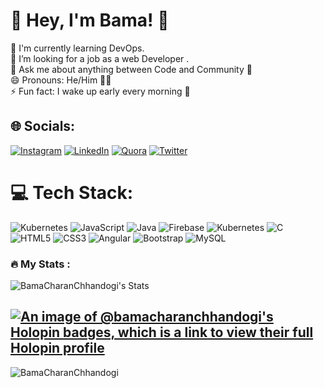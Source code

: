 # 💫 Hey, I'm Bama! 🐥
🌱 I'm currently learning DevOps. <br>🤔 I’m looking for a job as a web Developer .<br>💬 Ask me about anything between Code and Community 💖<br>😄 Pronouns: He/Him 💁‍♂️<br>⚡ Fun fact: I wake up early every morning 🦉


## 🌐 Socials:
[![Instagram](https://img.shields.io/badge/Instagram-%23E4405F.svg?logo=Instagram&logoColor=white)](https://instagram.com/loving_python) [![LinkedIn](https://img.shields.io/badge/LinkedIn-%230077B5.svg?logo=linkedin&logoColor=white)](https://linkedin.com/in/bama-charan-chhandogi-b63420240/) [![Quora](https://img.shields.io/badge/Quora-%23B92B27.svg?logo=Quora&logoColor=white)](https://quora.com/profile/Bama-Charan-Chhandogi) [![Twitter](https://img.shields.io/badge/Twitter-%231DA1F2.svg?logo=Twitter&logoColor=white)](https://twitter.com/BamacharanCh) 

# 💻 Tech Stack:
![Kubernetes](https://img.shields.io/badge/kubernetes-%23326ce5.svg?style=for-the-badge&logo=kubernetes&logoColor=white) ![JavaScript](https://img.shields.io/badge/javascript-%23323330.svg?style=for-the-badge&logo=javascript&logoColor=%23F7DF1E) ![Java](https://img.shields.io/badge/java-%23ED8B00.svg?style=for-the-badge&logo=java&logoColor=white) ![Firebase](https://img.shields.io/badge/firebase-%23039BE5.svg?style=for-the-badge&logo=firebase) ![Kubernetes](https://img.shields.io/badge/kubernetes-%23326ce5.svg?style=for-the-badge&logo=kubernetes&logoColor=white) ![C](https://img.shields.io/badge/c-%2300599C.svg?style=for-the-badge&logo=c&logoColor=white) ![HTML5](https://img.shields.io/badge/html5-%23E34F26.svg?style=for-the-badge&logo=html5&logoColor=white) ![CSS3](https://img.shields.io/badge/css3-%231572B6.svg?style=for-the-badge&logo=css3&logoColor=white) ![Angular](https://img.shields.io/badge/angular-%23DD0031.svg?style=for-the-badge&logo=angular&logoColor=white) ![Bootstrap](https://img.shields.io/badge/bootstrap-%23563D7C.svg?style=for-the-badge&logo=bootstrap&logoColor=white) ![MySQL](https://img.shields.io/badge/mysql-%2300f.svg?style=for-the-badge&logo=mysql&logoColor=white)

### :fire: My Stats :

![BamaCharanChhandogi's Stats](https://github-readme-stats.vercel.app/api?username=BamaCharanChhandogi&theme=vue-dark&show_icons=true&hide_border=true&count_private=true)<br/>
<!-- ![BamaCharanChhandogi's Streak](https://github-readme-streak-stats.herokuapp.com/?user=BamaCharanChhandogi&theme=vue-dark&hide_border=true) -->
<!--[![Stats](https://github-stats-alpha.vercel.app/api?username=BamaCharanChhandogi&cc=222425&tc=fff&ic=fff&bc=222425 "Stats")](https://github-stats-alpha.vercel.app/api?username=BamaCharanChhandogi&cc=222425&tc=fff&ic=fff&bc=222425 "Stats") -->
[![An image of @bamacharanchhandogi's Holopin badges, which is a link to view their full Holopin profile](https://holopin.me/bamacharanchhandogi)](https://holopin.io/@bamacharanchhandogi)
---
<p align="left"> <img src="https://komarev.com/ghpvc/?username=BamaCharanChhandogi&label=Profile%20views&color=0e75b6&style=flat" alt="BamaCharanChhandogi" /> </p>

<!-- Proudly created with GPRM ( https://gprm.itsvg.in ) -->
